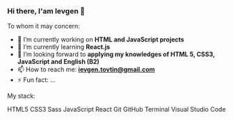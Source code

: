### Hi there, I'am Ievgen 👋

To whom it may concern:

- 🔭 I’m currently working on <strong>HTML and JavaScript projects</strong>
- 🌱 I’m currently learning <strong>React.js</strong>
- 👯 I’m looking forward to <strong>applying my knowledges of HTML 5, CSS3, JavaScript and English (B2)</strong>
- 📫 How to reach me: <strong>ievgen.tovtin@gmail.com</strong>
- ⚡ Fun fact: ...

My stack:

HTML5
CSS3
Sass
JavaScript
React
Git
GitHub
Terminal
Visual Studio Code
